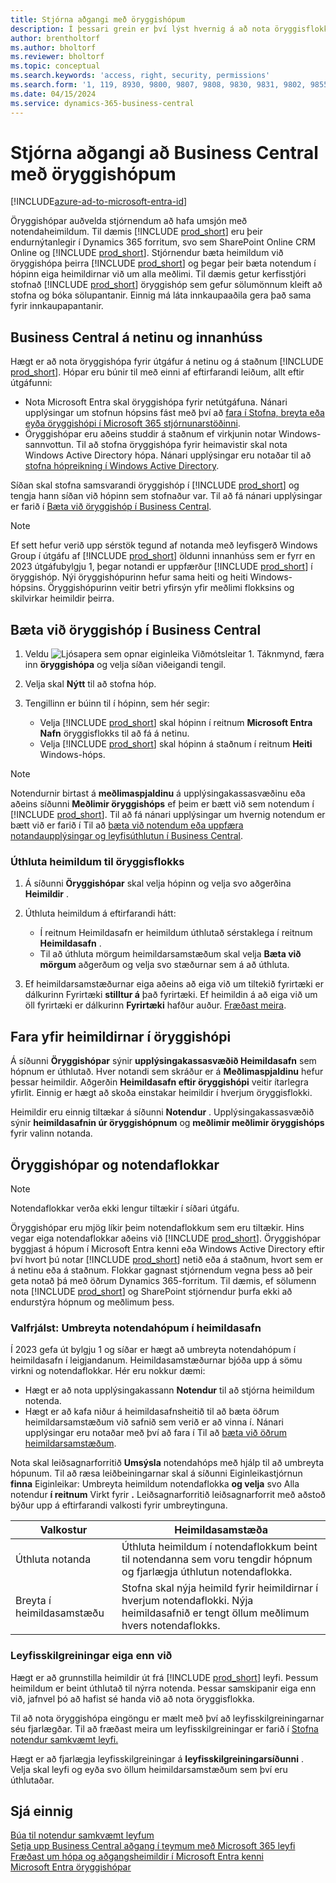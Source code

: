 ```yaml
---
title: Stjórna aðgangi með öryggishópum
description: Í þessari grein er því lýst hvernig á að nota öryggisflokka til að skilgreina notendaheimildir.
author: brentholtorf
ms.author: bholtorf
ms.reviewer: bholtorf
ms.topic: conceptual
ms.search.keywords: 'access, right, security, permissions'
ms.search.form: '1, 119, 8930, 9800, 9807, 9808, 9830, 9831, 9802, 9855, 9862'
ms.date: 04/15/2024
ms.service: dynamics-365-business-central
---
```


# Stjórna aðgangi að Business Central með öryggishópum

[!INCLUDE[azure-ad-to-microsoft-entra-id](~/../shared-content/shared/azure-ad-to-microsoft-entra-id.md)]

Öryggishópar auðvelda stjórnendum að hafa umsjón með notendaheimildum. Til dæmis [!INCLUDE [prod_short](includes/prod_short.md)] eru þeir endurnýtanlegir í Dynamics 365 forritum, svo sem SharePoint Online CRM Online og [!INCLUDE [prod_short](includes/prod_short.md)]. Stjórnendur bæta heimildum við öryggishópa þeirra [!INCLUDE [prod_short](includes/prod_short.md)] og þegar þeir bæta notendum í hópinn eiga heimildirnar við um alla meðlimi. Til dæmis getur kerfisstjóri stofnað [!INCLUDE [prod_short](includes/prod_short.md)] öryggishóp sem gefur sölumönnum kleift að stofna og bóka sölupantanir. Einnig má láta innkaupaaðila gera það sama fyrir innkaupapantanir.

## Business Central á netinu og innanhúss

Hægt er að nota öryggishópa fyrir útgáfur á netinu og á staðnum [!INCLUDE [prod_short](includes/prod_short.md)]. Hópar eru búnir til með einni af eftirfarandi leiðum, allt eftir útgáfunni:

* Nota Microsoft Entra skal öryggishópa fyrir netútgáfuna. Nánari upplýsingar um stofnun hópsins fást með því að [fara í Stofna, breyta eða eyða öryggishópi í Microsoft 365 stjórnunarstöðinni](/microsoft-365/admin/email/create-edit-or-delete-a-security-group).
* Öryggishópar eru aðeins studdir á staðnum ef virkjunin notar Windows-sannvottun. Til að stofna öryggishópa fyrir heimavistir skal nota Windows Active Directory hópa. Nánari upplýsingar eru notaðar til að [stofna hópreikning í Windows Active Directory](/windows/security/operating-system-security/network-security/windows-firewall/create-a-group-account-in-active-directory). 

Síðan skal stofna samsvarandi öryggishóp í [!INCLUDE [prod_short](includes/prod_short.md)] og tengja hann síðan við hópinn sem stofnaður var. Til að fá nánari upplýsingar er farið í [Bæta við öryggishóp í Business Central](#add-a-security-group-in-business-central).

> [!NOTE]
> Ef sett hefur verið upp sérstök tegund af notanda með leyfisgerð Windows Group í útgáfu af [!INCLUDE [prod_short](includes/prod_short.md)] öldunni innanhúss sem er fyrr en 2023 útgáfubylgju 1, þegar notandi er uppfærður [!INCLUDE [prod_short](includes/prod_short.md)] í öryggishóp. Nýi öryggishópurinn hefur sama heiti og heiti Windows-hópsins. Öryggishópurinn veitir betri yfirsýn yfir meðlimi flokksins og skilvirkar heimildir þeirra.

## Bæta við öryggishóp í Business Central

1. Veldu ![Ljósapera sem opnar eiginleika Viðmótsleitar 1.](media/ui-search/search_small.png "Segðu mér hvað þú vilt gera") Táknmynd, færa inn **öryggishópa** og velja síðan viðeigandi tengil.
1. Velja skal **Nýtt** til að stofna hóp.
1. Tengillinn er búinn til í hópinn, sem hér segir:

    * Velja [!INCLUDE [prod_short](includes/prod_short.md)] skal hópinn í reitnum **Microsoft Entra Nafn** öryggisflokks til að fá á netinu.
    * Velja [!INCLUDE [prod_short](includes/prod_short.md)] skal hópinn á staðnum í reitnum **Heiti** Windows-hóps.

> [!NOTE]
> Notendurnir birtast á **meðlimaspjaldinu** á upplýsingakassasvæðinu eða aðeins síðunni **Meðlimir öryggishóps** ef þeim er bætt við sem notendum í [!INCLUDE [prod_short](includes/prod_short.md)]. Til að fá nánari upplýsingar um hvernig notendum er bætt við er farið í Til að [bæta við notendum eða uppfæra notandaupplýsingar og leyfisúthlutun í Business Central](ui-how-users-permissions.md#adduser).  

### Úthluta heimildum til öryggisflokks

1. Á síðunni **Öryggishópar** skal velja hópinn og velja svo aðgerðina **Heimildir** .
1. Úthluta heimildum á eftirfarandi hátt:

    * Í reitnum Heimildasafn er heimildum úthlutað sérstaklega í reitnum **Heimildasafn** .
    * Til að úthluta mörgum heimildarsamstæðum skal velja **Bæta við mörgum** aðgerðum og velja svo stæðurnar sem á að úthluta.
1. Ef heimildarsamstæðurnar eiga aðeins að eiga við um tiltekið fyrirtæki er dálkurinn Fyrirtæki **stilltur á** það fyrirtæki. Ef heimildin á að eiga við um öll fyrirtæki er dálkurinn **Fyrirtæki** hafður auður. [Fræðast meira](ui-define-granular-permissions.md#control-access-to-specific-companies).

## Fara yfir heimildirnar í öryggishópi

Á síðunni **Öryggishópar** sýnir **upplýsingakassasvæðið Heimildasafn** sem hópnum er úthlutað. Hver notandi sem skráður er á **Meðlimaspjaldinu** hefur þessar heimildir. Aðgerðin **Heimildasafn eftir öryggishópi** veitir ítarlegra yfirlit. Einnig er hægt að skoða einstakar heimildir í hverjum öryggisflokki.

Heimildir eru einnig tiltækar á síðunni **Notendur** . Upplýsingakassasvæðið sýnir **heimildasafnin úr öryggishópnum** og **meðlimir meðlimir öryggishóps** fyrir valinn notanda.

## Öryggishópar og notendaflokkar

> [!NOTE]
> Notendaflokkar verða ekki lengur tiltækir í síðari útgáfu.

Öryggishópar eru mjög líkir þeim notendaflokkum sem eru tiltækir. Hins vegar eiga notendaflokkar aðeins við [!INCLUDE [prod_short](includes/prod_short.md)]. Öryggishópar byggjast á hópum í Microsoft Entra kenni eða Windows Active Directory eftir því hvort þú notar [!INCLUDE [prod_short](includes/prod_short.md)] netið eða á staðnum, hvort sem er á netinu eða á staðnum. Flokkar gagnast stjórnendum vegna þess að þeir geta notað þá með öðrum Dynamics 365-forritum. Til dæmis, ef sölumenn nota [!INCLUDE [prod_short](includes/prod_short.md)] og SharePoint stjórnendur þurfa ekki að endurstýra hópnum og meðlimum þess.

### Valfrjálst: Umbreyta notendahópum í heimildasafn

Í 2023 gefa út bylgju 1 og síðar er hægt að umbreyta notendahópum í heimildasafn í leigjandanum. Heimildasamstæðurnar bjóða upp á sömu virkni og notendaflokkar. Hér eru nokkur dæmi:

* Hægt er að nota upplýsingakassann **Notendur** til að stjórna heimildum notenda.
* Hægt er að kafa niður á heimildasafnsheitið til að bæta öðrum heimildarsamstæðum við safnið sem verið er að vinna í. Nánari upplýsingar eru notaðar með því að fara í Til að [bæta við öðrum heimildarsamstæðum](ui-define-granular-permissions.md#to-add-other-permission-sets).

Nota skal leiðsagnarforritið **Umsýsla** notendahóps með hjálp til að umbreyta hópunum. Til að ræsa leiðbeiningarnar skal á síðunni Eiginleikastjórnun **finna** Eiginleikar: Umbreyta heimildum notendaflokka **og velja** svo Alla notendur **í reitnum** Virkt fyrir **.**  Leiðsagnarforritið leiðsagnarforrit með aðstoð býður upp á eftirfarandi valkosti fyrir umbreytinguna.

|Valkostur  |Heimildasamstæða  |
|---------|---------|
|Úthluta notanda     | Úthluta heimildum í notendaflokkum beint til notendanna sem voru tengdir hópnum og fjarlægja úthlutun notendaflokka.        |
|Breyta í heimildasamstæðu     | Stofna skal nýja heimild fyrir heimildirnar í hverjum notendaflokki. Nýja heimildasafnið er tengt öllum meðlimum hvers notendaflokks.          |

### Leyfisskilgreiningar eiga enn við

Hægt er að grunnstilla heimildir út frá [!INCLUDE [prod_short](includes/prod_short.md)] leyfi. Þessum heimildum er beint úthlutað til nýrra notenda. Þessar samskipanir eiga enn við, jafnvel þó að hafist sé handa við að nota öryggisflokka.

Til að nota öryggishópa eingöngu er mælt með því að leyfisskilgreiningarnar séu fjarlægðar. Til að fræðast meira um leyfisskilgreiningar er farið í [Stofna notendur samkvæmt leyfi.](ui-how-users-permissions.md)

Hægt er að fjarlægja leyfisskilgreiningar á **leyfisskilgreiningarsíðunni** . Velja skal leyfi og eyða svo öllum heimildarsamstæðum sem því eru úthlutaðar.

## Sjá einnig

[Búa til notendur samkvæmt leyfum](ui-how-users-permissions.md)  
[Setja upp Business Central aðgang í teymum með Microsoft 365 leyfi](admin-access-with-m365-license-setup.md)  
[Fræðast um hópa og aðgangsheimildir í Microsoft Entra kenni](/azure/active-directory/fundamentals/concept-learn-about-groups)  
[Microsoft Entra öryggishópar](/windows-server/identity/ad-ds/manage/understand-security-groups)  
